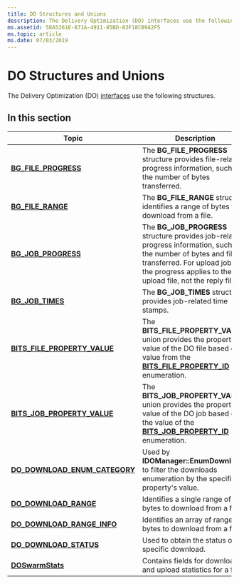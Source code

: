 ```yaml
---
title: DO Structures and Unions
description: The Delivery Optimization (DO) interfaces use the following structures.
ms.assetid: 58A5361E-871A-4911-85BD-83F18CB9A2F5
ms.topic: article
ms.date: 07/03/2019
---
```


# DO Structures and Unions

The Delivery Optimization (DO) [interfaces](do-interfaces.md) use the following structures.

## In this section

| Topic | Description |
|-|-|
| [**BG_FILE_PROGRESS**](bg-file-progress.md) | The **BG_FILE_PROGRESS** structure provides file-related progress information, such as the number of bytes transferred. |
| [**BG_FILE_RANGE**](bg-file-range.md) | The **BG_FILE_RANGE** structure identifies a range of bytes to download from a file. |
| [**BG_JOB_PROGRESS**](bg-job-progress.md) | The **BG_JOB_PROGRESS** structure provides job-related progress information, such as the number of bytes and files transferred. For upload jobs, the progress applies to the upload file, not the reply file.  |
| [**BG_JOB_TIMES**](bg-job-times.md) | The **BG_JOB_TIMES** structure provides job-related time stamps. |
| [**BITS_FILE_PROPERTY_VALUE**](bits-file-property-value.md) | The **BITS_FILE_PROPERTY_VALUE** union provides the property value of the DO file based on a value from the [**BITS_FILE_PROPERTY_ID**](bits-file-property-id-.md) enumeration. |
| [**BITS_JOB_PROPERTY_VALUE**](bits-job-property-value-.md) | The **BITS_JOB_PROPERTY_VALUE** union provides the property value of the DO job based on the value of the [**BITS_JOB_PROPERTY_ID**](bits-job-property-id.md) enumeration. |
| [**DO_DOWNLOAD_ENUM_CATEGORY**](/windows/win32/delivery_optimization/do/ns-do-do_download_enum_category) | Used by **IDOManager::EnumDownloads** to filter the downloads enumeration by the specific property's value. |
| [**DO_DOWNLOAD_RANGE**](/windows/win32/delivery_optimization/deliveryoptimizationdownloadtypes/ns-deliveryoptimizationdownloadtypes-do_download_range) | Identifies a single range of bytes to download from a file. |
| [**DO_DOWNLOAD_RANGE_INFO**](/windows/win32/delivery_optimization/do/ns-do-do_download_range_info) | Identifies an array of ranges of bytes to download from a file. |
| [**DO_DOWNLOAD_STATUS**](/windows/win32/delivery_optimization/do/ns-do-do_download_status) | Used to obtain the status of a specific download. |
| [**DOSwarmStats**](doswarmstats.md) | Contains fields for download and upload statistics for a file. |
